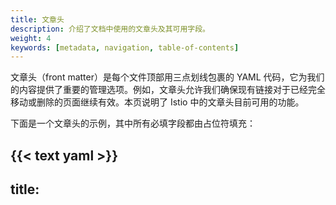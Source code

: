 ```yaml
---
title: 文章头
description: 介绍了文档中使用的文章头及其可用字段。
weight: 4
keywords: [metadata, navigation, table-of-contents]
---
```


文章头（front matter）是每个文件顶部用三点划线包裹的 YAML 代码，它为我们的内容提供了重要的管理选项。例如，文章头允许我们确保现有链接对于已经完全移动或删除的页面继续有效。本页说明了 Istio 中的文章头目前可用的功能。

下面是一个文章头的示例，其中所有必填字段都由占位符填充：

{{< text yaml >}}
---
title: <title>
description: <description>
weight: <weight>
keywords: [<keyword1>,<keyword2>,...]
aliases:
    - <previously-published-at-this-URL>
---
{{< /text >}}

您可以复制上面的示例，并用您页面中相应的值替换所有占位符。

## 必填字段{#required-front-matter-fields}

The following table shows descriptions for all the **required** fields:
下表列举了所有的 **必填** 字段及其说明：

|字段                | 说明
|-------------------|------------
|`title`            | 该页面的标题
|`description`      | 对其该页面内容的一个简单结束
|`weight`           | 该页面相对于当前目录中其他页面的顺序。
|`keywords`         | 页面上的关键字。Hugo 根据此列表在页面末尾生成“相关内容”链接。
|`aliases`          | 页面以前发布过的 URL。有关此字段的详细信息，请参见下面的[重命名、移动或删除页面](#rename-move-or-delete-pages)。

### 重命名、移动或删除页面{#rename-move-or-delete-pages}

移动或完全删除页面时，必须确保指向这些页面的现有链接继续有效。文章头中的 `aliases` 字段可帮助您满足此要求。在移动或删除页面之前，将现有路径添加到 `aliases` 字段中。Hugo 自动为我们的用户实现了从旧 URL 到新 URL 的重定向。

在 _target page_（您想让用户访问的页面）上，将 _original page_ 的 `<path>` 添加到文章头中，如下所示：

{{< text plain >}}
aliases:
    - <path>
{{< /text >}}

例如，在以前，您可以在 `/zh/help/faq` 下找到我们的 FAQ 页面。为了使用户更方便的找到 FAQ 页面，我们将该页面上移了一个级别至 `/zh/faq/`，并对文章头做了一下更改：

{{< text plain >}}
---
title: Frequently Asked Questions
description: Questions Asked Frequently.
weight: 12
aliases:
    - /zh/help/faq
---
{{< /text >}}

上面的更改允许所有用户通过 `https://istio.io/zh/faq/` 或者 `https://istio.io/zh/help/faq/` 都能访问到 FAQ 页面。

不仅是一个，该字段支持多个重定向，例如：

{{< text plain >}}
---
title: Frequently Asked Questions
description: Questions Asked Frequently.
weight: 12
aliases:
    - /zh/faq
    - /zh/faq2
    - /zh/faq3
---
{{< /text >}}

## 可选字段{#optional-front-matter-fields}

Hugo 支持非常多的文章头字段，而此页面仅列举了在 istio.io 中实现的字段。

下表列举了最常用的 **可选** 字段：

|字段                | 描述
|-------------------|------------
|`linktitle`        | 短标题，常用于链接到页面。
|`subtitle`         | 主标题下方显示的子标题。
|`icon`             | 标题旁边显示图标的路径。
|`draft`            | 如果为 true，该页面不会出现在网站中。
|`skip_byline`      | 如果为 true，不会在主标题下显示下划线。
|`skip_seealso`     | 如果为 true， Hugo 不会为该页面生成“相关内容”链接。

一些文章头字段可用于控制自动生成的目录（ToC）。下表列举了这些字段并说明了如何使用：

|字段                 | 描述
|--------------------|------------
|`skip_toc`          | 如果为 true，Hugo 不会为该页面生成目录
|`force_inline_toc`  | 如果为 true，Hugo 会强制在文本中插入自动生成的目录，而不是右侧的边栏。
|`max_toc_level`     | 设置目录中使用的标题级别。值可以从 2 到 6。
|`remove_toc_prefix` | Hugo 从目录中每个条目的前缀中删除此字符串。

某些文章头字段仅适用于所谓的 _bundle page_。您可以辨别 _bundle page_，因为它们的文件名都是以下划线 `_` 开头，例如 `_index.md`。在 Istio 中，我们使用 _bundle page_ 作为我们的部分着陆页面。下表列举了与 _bundle page_ 相关的文章头字段。

|字段                   | 描述
|----------------------|------------
|`skip_list`           | 如果为 true，Hugo 不会自动生成该部分页面的内容图块。
|`simple_list`         | 如果为 true，Hugo 使用一个简单列表列出该部分页面的自动生成内容。
|`list_below`          | 如果为 true，Hugo 会将自动生成的内容追加到手动编写的内容后面。
|`list_by_publishdate` | 如果为 true，Hugo 会按照 `publishdate` 而不是 `weight`，对自动生成的内容进行排序。

类似的，某些文章头字段仅适用于博客文章。下表列举了这些字段：

|字段              | 描述
|-----------------|------------
|`publishdate`    | 博客的原始发布日期
|`last_update`    | 最近一次进行重大修改的日期
|`attribution`    | 可选的，作者的姓名
|`twitter`        | 可选的，作者的 Twitter
|`target_release` | 此博客内容中所使用的 Istio 版本。通常，该值是在创作或更新该博客时，当时最新的主要 Istio 版本。
